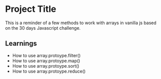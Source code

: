 # Project Title

This is a reminder of a few methods to work with arrays in vanilla js based on the 30 days Javascript challenge.

## Learnings

* How to use array.protoype.filter() 
* How to use array.protoype.map() 
* How to use array.protoype.sort()
* How to use array.protoype.reduce() 



